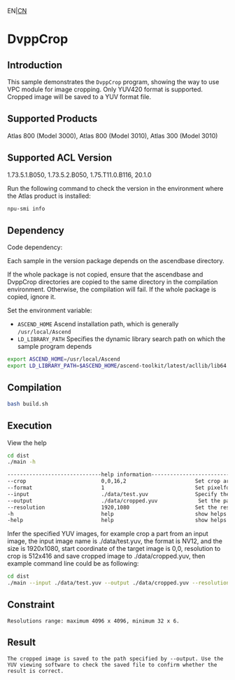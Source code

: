 EN|[CN](README.zh.md)
# DvppCrop

## Introduction

This sample demonstrates the `DvppCrop` program, showing the way to use VPC module for image cropping. Only YUV420 format is supported. Cropped image will be saved to a YUV format file.

## Supported Products

Atlas 800 (Model 3000), Atlas 800 (Model 3010), Atlas 300 (Model 3010)

## Supported ACL Version

1.73.5.1.B050, 1.73.5.2.B050, 1.75.T11.0.B116, 20.1.0

Run the following command to check the version in the environment where the Atlas product is installed:
```bash
npu-smi info
```

## Dependency

Code dependency:

Each sample in the version package depends on the ascendbase directory.

If the whole package is not copied, ensure that the ascendbase and DvppCrop directories are copied to the same directory in the compilation environment. Otherwise, the compilation will fail. If the whole package is copied, ignore it.

Set the environment variable:
*  `ASCEND_HOME`      Ascend installation path, which is generally `/usr/local/Ascend`
*  `LD_LIBRARY_PATH`  Specifies the dynamic library search path on which the sample program depends

```bash
export ASCEND_HOME=/usr/local/Ascend
export LD_LIBRARY_PATH=$ASCEND_HOME/ascend-toolkit/latest/acllib/lib64:$LD_LIBRARY_PATH
```

## Compilation

```bash
bash build.sh
```

## Execution

View the help
```bash
cd dist
./main -h

------------------------------help information------------------------------
--crop                        0,0,16,2                      Set crop area, such as 0,0,512,416; 0 is left side begin to crop, 0 is top side begin to crop, 512 is width, 416 is height
--format                      1                             Set pixelformat: 0:Gray 1:NV12 2:NV21
--input                       ./data/test.yuv               Specify the input image
--output                      ./data/cropped.yuv             Set the path to save the cropped image
--resolution                  1920,1080                     Set the resolution of input image, such as: 1920,1080; 1920 is width, 1080 is height
-h                            help                          show helps
-help                         help                          show helps
```
Infer the specified YUV images, for example crop a part from an input image, the input image name is ./data/test.yuv, the format is NV12, and the size is 1920x1080, start coordinate of the target image is 0,0, resolution to crop is 512x416 and save cropped image to ./data/cropped.yuv, then example command line could be as following:
```bash
cd dist
./main --input ./data/test.yuv --output ./data/cropped.yuv --resolution 1920,1080 --crop 0,0,512,416 --format 1
```

## Constraint

```
Resolutions range: maximum 4096 x 4096, minimum 32 x 6.
```

## Result

```
The cropped image is saved to the path specified by --output. Use the YUV viewing software to check the saved file to confirm whether the result is correct.
```
